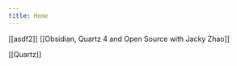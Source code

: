 ```yaml
---
title: Home
---
```


[[asdf2]]
[[Obsidian, Quartz 4 and Open Source with Jacky Zhao]]


[[Quartz]]

